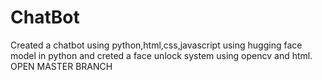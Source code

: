 # ChatBot
Created a chatbot using python,html,css,javascript using hugging face model in python and creted a face unlock system using opencv and html.
OPEN MASTER BRANCH
